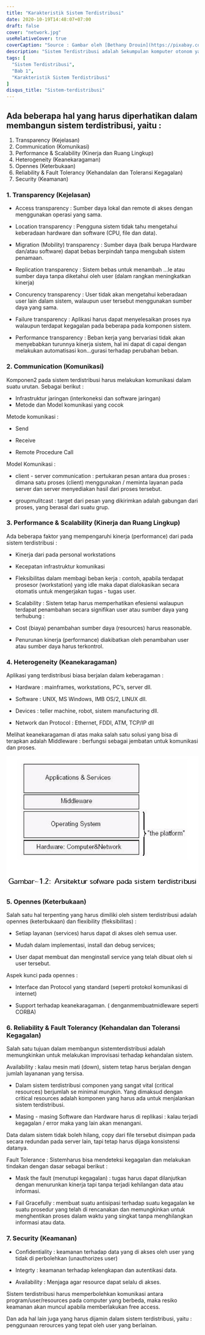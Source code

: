 ```yaml
---
title: "Karakteristik Sistem Terdistribusi"
date: 2020-10-19T14:48:07+07:00
draft: false
cover: "network.jpg"
useRelativeCover: true
coverCaption: "Source : Gambar oleh [Bethany Drouin](https://pixabay.com/id/users/bsdrouin-5016447/?utm_source=link-attribution&amp;utm_medium=referral&amp;utm_campaign=image&amp;utm_content=2402637) dari [Pixabay](https://pixabay.com/id/?utm_source=link-attribution&amp;utm_medium=referral&amp;utm_campaign=image&amp;utm_content=2402637)"
description: "Sistem Terdistribusi adalah Sekumpulan komputer otonom yang terhubung ke suatu jaringan, dimana bagi pengguna sistem terlihat sebagai satu komputer. Ada beberapa hal yang harus diperhatikan dalam membangun sistem terdistribusi."
tags: [
  "Sistem Terdistribusi",
  "Bab 1",
  "Karakteristik Sistem Terdistribusi"
]
disqus_title: "Sistem-terdistribusi"
---
```


## Ada beberapa hal yang harus diperhatikan dalam membangun sistem terdistribusi, yaitu :

1. Transparency (Kejelasan)
2. Communication (Komunikasi)
3. Performance & Scalability (Kinerja dan Ruang Lingkup)
4. Heterogeneity (Keanekaragaman)
5. Opennes (Keterbukaan)
6. Reliability & Fault Tolerancy (Kehandalan dan Toleransi Kegagalan)
7. Security (Keamanan)

### 1. Transparency (Kejelasan)
- Access transparency : Sumber daya lokal dan remote di akses dengan menggunakan operasi yang sama.

- Location transparency : Pengguna sistem tidak tahu mengetahui keberadaan hardware dan software (CPU, file dan data).

- Migration (Mobility) transparency : Sumber daya (baik berupa Hardware dan/atau software) dapat bebas berpindah tanpa mengubah sistem penamaan.

- Replication transparency : Sistem bebas untuk menambah …le atau sumber daya tanpa diketahui oleh user (dalam rangkan meningkatkan kinerja)

- Concurency transparency : User tidak akan mengetahui keberadaan user lain dalam sistem, walaupun user tersebut menggunakan sumber daya yang sama.

- Failure transparency : Aplikasi harus dapat menyelesaikan proses nya walaupun terdapat kegagalan pada beberapa pada komponen sistem.

- Performance transparency : Beban kerja yang bervariasi tidak akan menyebabkan turunnya kinerja sistem, hal ini dapat di capai dengan melakukan automatisasi kon…gurasi terhadap perubahan beban.

### 2. Communication (Komunikasi)

Komponen2 pada sistem terdistribusi harus melakukan komunikasi dalam suatu urutan. Sebagai berikut :
- Infrastruktur jaringan (interkoneksi dan software jaringan)
- Metode dan Model komunikasi yang cocok

Metode komunikasi :

- Send

- Receive

- Remote Procedure Call

Model Komunikasi :

- client - server communication : pertukaran pesan antara dua proses : dimana satu proses (client) menggunakan / meminta layanan pada server dan server menyediakan hasil dari proses tersebut.

- groupmulitcast : target dari pesan yang dikirimkan adalah gabungan dari proses, yang berasal dari suatu grup.

### 3. Performance & Scalability (Kinerja dan Ruang Lingkup)

Ada beberapa faktor yang mempengaruhi kinerja (performance) dari pada sistem terdistribusi :

- Kinerja dari pada personal workstations

- Kecepatan infrastruktur komunikasi

- Fleksibilitas dalam membagi beban kerja : contoh, apabila terdapat prosesor (workstation) yang idle maka dapat dialokasikan secara otomatis untuk mengerjakan tugas - tugas user.

- Scalability : Sistem tetap harus memperhatikan efesiensi walaupun terdapat penambahan
secara signifikan user atau sumber daya yang terhubung :

- Cost (biaya) penambahan sumber daya (resources) harus reasonable.

- Penurunan kinerja (performance) diakibatkan oleh penambahan user atau sumber daya harus terkontrol.

### 4. Heterogeneity (Keanekaragaman)

Aplikasi yang terdistribusi biasa berjalan dalam keberagaman :

- Hardware : mainframes, workstations, PC’s, server dll.

- Software : UNIX, MS Windows, IMB OS/2, LINUX dll.

- Devices : teller machine, robot, sistem manufacturing dll.

- Network dan Protocol : Ethernet, FDDI, ATM, TCP/IP dll

Melihat keanekaragaman di atas maka salah satu solusi yang bisa di terapkan adalah Middleware : berfungsi sebagai jembatan untuk komunikasi dan proses.

![Gambar 1.2 : Arsitektur software pada sistem terdistribusi](/images/gambar-2-bab-1.jpg "Arsitektur software pada sistem terdistribusi")

### 5. Opennes (Keterbukaan)

Salah satu hal terpenting yang harus dimiliki oleh sistem terdistribusi adalah opennes (keterbukaan) dan flexibility (fleksibilitas) :

- Setiap layanan (services) harus dapat di akses oleh semua user.

- Mudah dalam implementasi, install dan debug services;

- User dapat membuat dan menginstall service yang telah dibuat oleh si user tersebut.

Aspek kunci pada opennes :

- Interface dan Protocol yang standard (seperti protokol komunikasi di internet)

- Support terhadap keanekaragaman. ( denganmembuatmidleware seperti CORBA)

### 6. Reliability & Fault Tolerancy (Kehandalan dan Toleransi Kegagalan)

Salah satu tujuan dalam membangun sistemterdistribusi adalah memungkinkan untuk melakukan improvisasi terhadap kehandalan sistem.

Availability : kalau mesin mati (down), sistem tetap harus berjalan dengan jumlah layananan yang tersisa.

- Dalam sistem terdistribusi componen yang sangat vital (critical resources) berjumlah se minimal mungkin. Yang dimaksud dengan critical resources adalah komponen yang harus ada untuk menjalankan sistem terdistribusi.

- Masing - masing Software dan Hardware harus di replikasi : kalau terjadi kegagalan / error maka yang lain akan menangani.

Data dalam sistem tidak boleh hilang, copy dari file tersebut disimpan pada secara redundan pada server lain, tapi tetap harus dijaga konsistensi datanya.

Fault Tolerance : Sistemharus bisa mendeteksi kegagalan dan melakukan tindakan dengan dasar sebagai berikut :
- Mask the fault (menutupi kegagalan) : tugas harus dapat dilanjutkan dengan menurunkan kinerja tapi tanpa terjadi kehilangan data atau informasi.

- Fail Gracefully : membuat suatu antisipasi terhadap suatu kegagalan ke suatu prosedur yang telah di rencanakan dan memungkinkan untuk menghentikan proses dalam waktu yang singkat tanpa menghilangkan informasi atau data.

### 7. Security (Keamanan)

- Confidentiality : keamanan terhadap data yang di akses oleh user yang tidak di perbolehkan (unauthorizes user)

- Integrty : keamanan terhadap kelengkapan dan autentikasi data.

- Availability : Menjaga agar resource dapat selalu di akses.

Sistem terdistribusi harus memperbolehkan komunikasi antara program/user/resources pada computer yang berbeda, maka resiko keamanan akan muncul apabila memberlakukan free access.

Dan ada hal lain juga yang harus dijamin dalam sistem terdistribusi, yaitu : penggunaan rerources yang tepat oleh user yang berlainan.